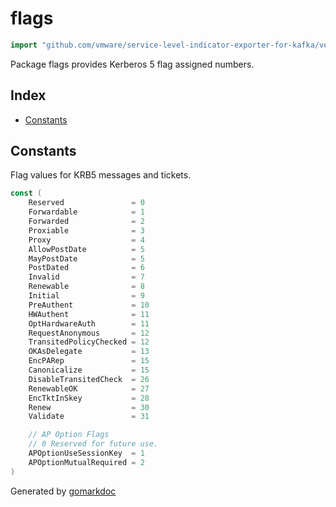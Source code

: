<!-- Code generated by gomarkdoc. DO NOT EDIT -->

# flags

```go
import "github.com/vmware/service-level-indicator-exporter-for-kafka/vendor/github.com/jcmturner/gokrb5/v8/iana/flags"
```

Package flags provides Kerberos 5 flag assigned numbers.

## Index

- [Constants](<#constants>)


## Constants

Flag values for KRB5 messages and tickets.

```go
const (
    Reserved               = 0
    Forwardable            = 1
    Forwarded              = 2
    Proxiable              = 3
    Proxy                  = 4
    AllowPostDate          = 5
    MayPostDate            = 5
    PostDated              = 6
    Invalid                = 7
    Renewable              = 8
    Initial                = 9
    PreAuthent             = 10
    HWAuthent              = 11
    OptHardwareAuth        = 11
    RequestAnonymous       = 12
    TransitedPolicyChecked = 12
    OKAsDelegate           = 13
    EncPARep               = 15
    Canonicalize           = 15
    DisableTransitedCheck  = 26
    RenewableOK            = 27
    EncTktInSkey           = 28
    Renew                  = 30
    Validate               = 31

    // AP Option Flags
    // 0 Reserved for future use.
    APOptionUseSessionKey  = 1
    APOptionMutualRequired = 2
)
```



Generated by [gomarkdoc](<https://github.com/princjef/gomarkdoc>)
